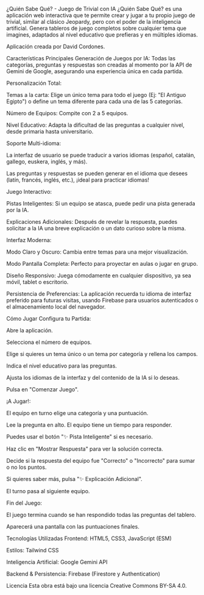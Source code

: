 ¿Quién Sabe Qué? - Juego de Trivial con IA
¿Quién Sabe Qué? es una aplicación web interactiva que te permite crear y jugar a tu propio juego de trivial, similar al clásico Jeopardy, pero con el poder de la inteligencia artificial. Genera tableros de juego completos sobre cualquier tema que imagines, adaptados al nivel educativo que prefieras y en múltiples idiomas.

Aplicación creada por David Cordones.

Características Principales
Generación de Juegos por IA: Todas las categorías, preguntas y respuestas son creadas al momento por la API de Gemini de Google, asegurando una experiencia única en cada partida.

Personalización Total:

Temas a la carta: Elige un único tema para todo el juego (Ej: "El Antiguo Egipto") o define un tema diferente para cada una de las 5 categorías.

Número de Equipos: Compite con 2 a 5 equipos.

Nivel Educativo: Adapta la dificultad de las preguntas a cualquier nivel, desde primaria hasta universitario.

Soporte Multi-idioma:

La interfaz de usuario se puede traducir a varios idiomas (español, catalán, gallego, euskera, inglés, y más).

Las preguntas y respuestas se pueden generar en el idioma que desees (latín, francés, inglés, etc.), ¡ideal para practicar idiomas!

Juego Interactivo:

Pistas Inteligentes: Si un equipo se atasca, puede pedir una pista generada por la IA.

Explicaciones Adicionales: Después de revelar la respuesta, puedes solicitar a la IA una breve explicación o un dato curioso sobre la misma.

Interfaz Moderna:

Modo Claro y Oscuro: Cambia entre temas para una mejor visualización.

Modo Pantalla Completa: Perfecto para proyectar en aulas o jugar en grupo.

Diseño Responsivo: Juega cómodamente en cualquier dispositivo, ya sea móvil, tablet o escritorio.

Persistencia de Preferencias: La aplicación recuerda tu idioma de interfaz preferido para futuras visitas, usando Firebase para usuarios autenticados o el almacenamiento local del navegador.

Cómo Jugar
Configura tu Partida:

Abre la aplicación.

Selecciona el número de equipos.

Elige si quieres un tema único o un tema por categoría y rellena los campos.

Indica el nivel educativo para las preguntas.

Ajusta los idiomas de la interfaz y del contenido de la IA si lo deseas.

Pulsa en "Comenzar Juego".

¡A Jugar!:

El equipo en turno elige una categoría y una puntuación.

Lee la pregunta en alto. El equipo tiene un tiempo para responder.

Puedes usar el botón "✨ Pista Inteligente" si es necesario.

Haz clic en "Mostrar Respuesta" para ver la solución correcta.

Decide si la respuesta del equipo fue "Correcto" o "Incorrecto" para sumar o no los puntos.

Si quieres saber más, pulsa "✨ Explicación Adicional".

El turno pasa al siguiente equipo.

Fin del Juego:

El juego termina cuando se han respondido todas las preguntas del tablero.

Aparecerá una pantalla con las puntuaciones finales.

Tecnologías Utilizadas
Frontend: HTML5, CSS3, JavaScript (ESM)

Estilos: Tailwind CSS

Inteligencia Artificial: Google Gemini API

Backend & Persistencia: Firebase (Firestore y Authentication)

Licencia
Esta obra está bajo una licencia Creative Commons BY-SA 4.0.
